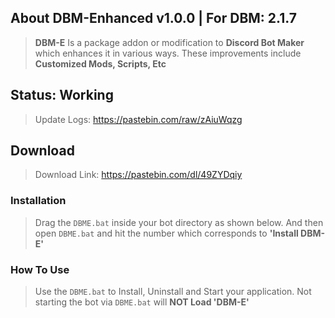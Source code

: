 ## About DBM-Enhanced v1.0.0 | For DBM: __2.1.7__
> **DBM-E** Is a package addon or modification to **Discord Bot Maker** which enhances it in various ways.
> These improvements include **Customized Mods, Scripts, Etc**


## Status: Working
> Update Logs: https://pastebin.com/raw/zAiuWqzg


## Download
> Download Link: https://pastebin.com/dl/49ZYDqiy


### Installation
> Drag the `DBME.bat` inside your bot directory as shown below. And then open `DBME.bat` and hit the number which corresponds to **'Install DBM-E'**


### How To Use
> Use the `DBME.bat` to Install, Uninstall and Start your application. Not starting the bot via `DBME.bat` will **NOT Load 'DBM-E'**
